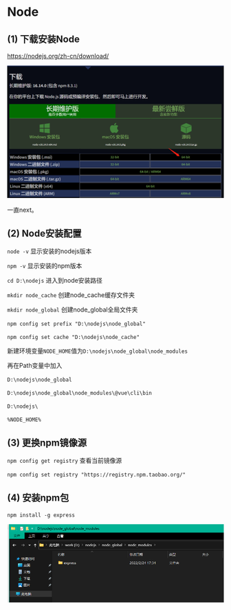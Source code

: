 # Node

## (1) 下载安装Node

<https://nodejs.org/zh-cn/download/>

<img src="/install/node01.png">

一直next。

## (2) Node安装配置

`node -v` 显示安装的nodejs版本

`npm -v`  显示安装的npm版本

`cd D:\nodejs`  进入到node安装路径

`mkdir node_cache` 创建node_cache缓存文件夹

`mkdir node_global` 创建node_global全局文件夹

`npm config set prefix "D:\nodejs\node_global"`

`npm config set cache "D:\nodejs\node_cache"`

新建环境变量`NODE_HOME`值为`D:\nodejs\node_global\node_modules`

再在Path变量中加入

`D:\nodejs\node_global`

`D:\nodejs\node_global\node_modules\@vue\cli\bin`

`D:\nodejs\`

`%NODE_HOME%`

## (3) 更换npm镜像源

`npm config get registry`   查看当前镜像源

`npm config set registry "https://registry.npm.taobao.org/"`

## (4) 安装npm包

`npm install -g express`

<img src="/install/node02.png">
